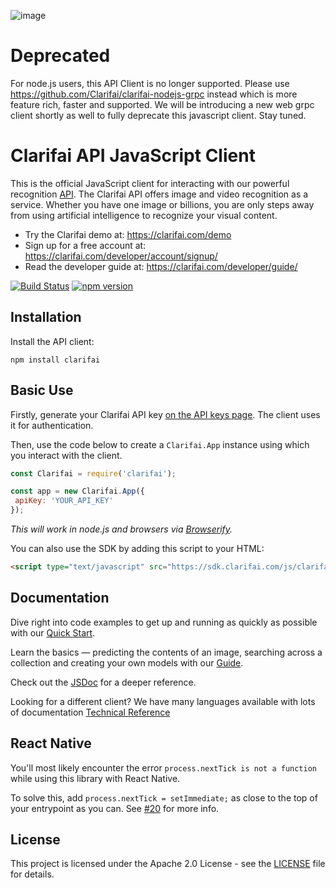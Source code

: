 ![image](https://github.com/user-attachments/assets/f440f534-7ff1-4189-8d07-38210810534f)

# Deprecated
For node.js users, this API Client is no longer supported. 
Please use https://github.com/Clarifai/clarifai-nodejs-grpc instead which is more feature rich, faster and supported. We will be introducing a new web grpc client shortly as well to fully deprecate this javascript client. Stay tuned.


# Clarifai API JavaScript Client

This is the official JavaScript client for interacting with our powerful recognition 
[API](https://developer.clarifai.com). The Clarifai API offers image and video recognition as a service. Whether you 
have one image or billions, you are only steps away from using artificial intelligence to recognize your visual content.

* Try the Clarifai demo at: https://clarifai.com/demo
* Sign up for a free account at: https://clarifai.com/developer/account/signup/
* Read the developer guide at: https://clarifai.com/developer/guide/


[![Build Status](https://travis-ci.org/Clarifai/clarifai-javascript.svg?branch=master)](https://travis-ci.org/Clarifai/clarifai-javascript)
[![npm version](https://badge.fury.io/js/clarifai.svg)](https://badge.fury.io/js/clarifai)

## Installation
Install the API client:
```
npm install clarifai
```

## Basic Use

Firstly, generate your Clarifai API key [on the API keys page](https://clarifai.com/developer/account/keys). The client
uses it for authentication.

Then, use the code below to create a `Clarifai.App` instance using which you interact with the client.

```js
const Clarifai = require('clarifai');

const app = new Clarifai.App({
 apiKey: 'YOUR_API_KEY'
});
```

*This will work in node.js and browsers via [Browserify](http://browserify.org/).*

You can also use the SDK by adding this script to your HTML:

```html
<script type="text/javascript" src="https://sdk.clarifai.com/js/clarifai-latest.js"></script>
```

## Documentation

Dive right into code examples to get up and running as quickly as possible with our [Quick Start](https://developer.clarifai.com/quick-start/).

Learn the basics — predicting the contents of an image, searching across a collection and creating your own models with our [Guide](https://developer.clarifai.com/guide/).

Check out the [JSDoc](https://sdk.clarifai.com/js/latest/index.html) for a deeper reference.

Looking for a different client? We have many languages available with lots of documentation [Technical Reference](https://clarifai.com/developer/reference)

## React Native

You'll most likely encounter the error `process.nextTick is not a function` while using this library with React Native.

To solve this, add `process.nextTick = setImmediate;` as close to the top of your entrypoint as you can. See [#20](https://github.com/Clarifai/clarifai-javascript/issues/20) for more info.


## License

This project is licensed under the Apache 2.0 License - see the [LICENSE](LICENSE) file for details.

